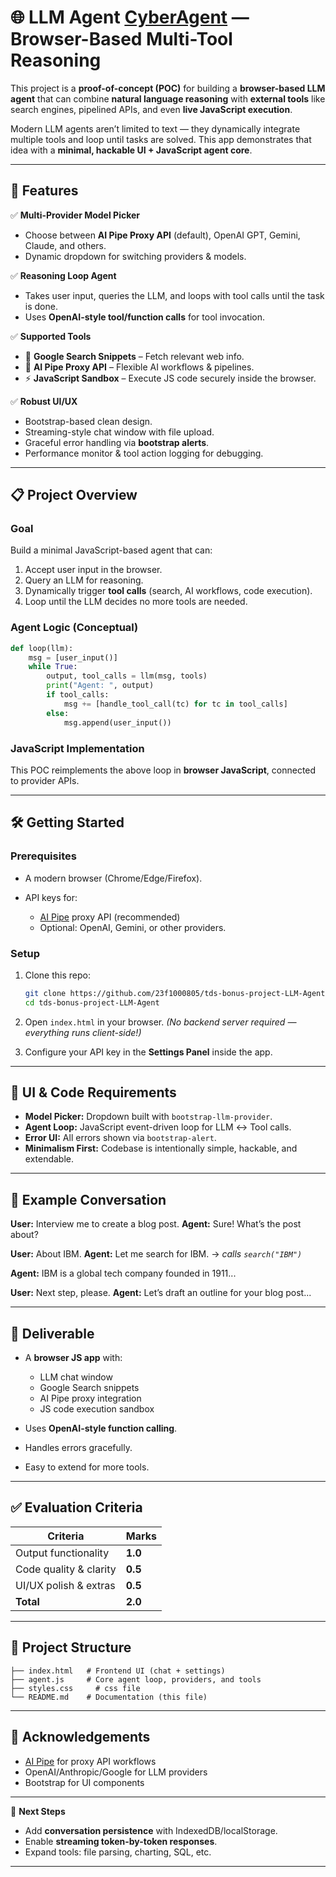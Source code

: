# 🌐 LLM Agent [CyberAgent](https://tds-bonus-project-llm-agent.vercel.app/) — Browser-Based Multi-Tool Reasoning

This project is a **proof-of-concept (POC)** for building a **browser-based LLM agent** that can combine **natural language reasoning** with **external tools** like search engines, pipelined APIs, and even **live JavaScript execution**.

Modern LLM agents aren’t limited to text — they dynamically integrate multiple tools and loop until tasks are solved. This app demonstrates that idea with a **minimal, hackable UI + JavaScript agent core**.

---

## 🚀 Features

✅ **Multi-Provider Model Picker**

- Choose between **AI Pipe Proxy API** (default), OpenAI GPT, Gemini, Claude, and others.
- Dynamic dropdown for switching providers & models.

✅ **Reasoning Loop Agent**

- Takes user input, queries the LLM, and loops with tool calls until the task is done.
- Uses **OpenAI-style tool/function calls** for tool invocation.

✅ **Supported Tools**

- 🔎 **Google Search Snippets** – Fetch relevant web info.
- 🔗 **AI Pipe Proxy API** – Flexible AI workflows & pipelines.
- ⚡ **JavaScript Sandbox** – Execute JS code securely inside the browser.

✅ **Robust UI/UX**

- Bootstrap-based clean design.
- Streaming-style chat window with file upload.
- Graceful error handling via **bootstrap alerts**.
- Performance monitor & tool action logging for debugging.

---

## 📋 Project Overview

### Goal

Build a minimal JavaScript-based agent that can:

1. Accept user input in the browser.
2. Query an LLM for reasoning.
3. Dynamically trigger **tool calls** (search, AI workflows, code execution).
4. Loop until the LLM decides no more tools are needed.

### Agent Logic (Conceptual)

```python
def loop(llm):
    msg = [user_input()]
    while True:
        output, tool_calls = llm(msg, tools)
        print("Agent: ", output)
        if tool_calls:
            msg += [handle_tool_call(tc) for tc in tool_calls]
        else:
            msg.append(user_input())
```

### JavaScript Implementation

This POC reimplements the above loop in **browser JavaScript**, connected to provider APIs.

---

## 🛠️ Getting Started

### Prerequisites

- A modern browser (Chrome/Edge/Firefox).
- API keys for:

  - [AI Pipe](https://aipipe.org/) proxy API (recommended)
  - Optional: OpenAI, Gemini, or other providers.

### Setup

1. Clone this repo:

   ```bash
   git clone https://github.com/23f1000805/tds-bonus-project-LLM-Agent.git
   cd tds-bonus-project-LLM-Agent
   ```

2. Open `index.html` in your browser.
   _(No backend server required — everything runs client-side!)_

3. Configure your API key in the **Settings Panel** inside the app.

---

## 🎨 UI & Code Requirements

- **Model Picker:** Dropdown built with `bootstrap-llm-provider`.
- **Agent Loop:** JavaScript event-driven loop for LLM ↔ Tool calls.
- **Error UI:** All errors shown via `bootstrap-alert`.
- **Minimalism First:** Codebase is intentionally simple, hackable, and extendable.

---

## 📖 Example Conversation

**User:** Interview me to create a blog post.
**Agent:** Sure! What’s the post about?

**User:** About IBM.
**Agent:** Let me search for IBM.
→ _calls `search("IBM")`_

**Agent:** IBM is a global tech company founded in 1911...

**User:** Next step, please.
**Agent:** Let’s draft an outline for your blog post...

---

## 🧪 Deliverable

- A **browser JS app** with:

  - LLM chat window
  - Google Search snippets
  - AI Pipe proxy integration
  - JS code execution sandbox

- Uses **OpenAI-style function calling**.

- Handles errors gracefully.

- Easy to extend for more tools.

---

## ✅ Evaluation Criteria

| Criteria               | Marks   |
| ---------------------- | ------- |
| Output functionality   | **1.0** |
| Code quality & clarity | **0.5** |
| UI/UX polish & extras  | **0.5** |
| **Total**              | **2.0** |

---

## 📂 Project Structure

```
├── index.html   # Frontend UI (chat + settings)
├── agent.js     # Core agent loop, providers, and tools
├── styles.css     # css file
└── README.md    # Documentation (this file)
```

---

## 🙌 Acknowledgements

- [AI Pipe](https://aipipe.org/) for proxy API workflows
- OpenAI/Anthropic/Google for LLM providers
- Bootstrap for UI components

---

🔮 **Next Steps**

- Add **conversation persistence** with IndexedDB/localStorage.
- Enable **streaming token-by-token responses**.
- Expand tools: file parsing, charting, SQL, etc.

---
